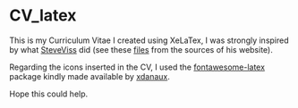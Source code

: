 # CV_latex

This is my Curriculum Vitae I created using XeLaTex, I was strongly inspired by what [SteveViss](https://github.com/SteveViss) did (see these [files](https://github.com/SteveViss/steveviss.github.com/tree/dev/public/_cv) from the sources of his website).

Regarding the icons inserted in the CV, I used the [fontawesome-latex](https://github.com/xdanaux/fontawesome-latex) package kindly made available by [xdanaux](https://github.com/xdanaux).

Hope this could help.
